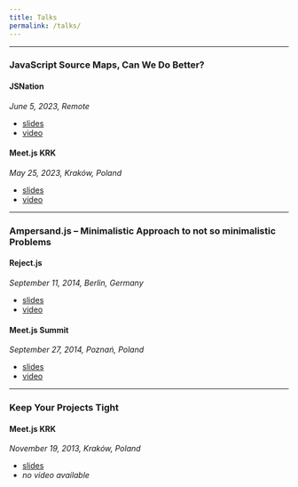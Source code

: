 ```yaml
---
title: Talks
permalink: /talks/
---
```


---

### JavaScript Source Maps, Can We Do Better?

#### JSNation

_June 5, 2023, Remote_

- [slides](https://pitch.com/public/4ec11f67-16c8-46e6-8a0f-3135e04b677a)
- [video](https://portal.gitnation.org/contents/javascript-source-maps-can-we-do-better)

#### Meet.js KRK

_May 25, 2023, Kraków, Poland_

- [slides](https://pitch.com/public/611234bb-b20e-4886-bf0a-a2efe4a20622)
- [video](https://youtu.be/JEy3irYuRjg?t=5056)

---

### Ampersand.js – Minimalistic Approach to not so minimalistic Problems

#### Reject.js

_September 11, 2014, Berlin, Germany_

- [slides](https://speakerdeck.com/kamilogorek/ampersand-dot-js-minimalistic-approach-to-not-so-minimalistic-problems)
- [video](https://youtu.be/2Rzxn-xaFkg)


#### Meet.js Summit

_September 27, 2014, Poznań, Poland_

- [slides](https://speakerdeck.com/kamilogorek/ampersand-dot-js-minimalistic-approach-to-not-so-minimalistic-problems)
- [video](https://youtu.be/watch?v=RaegaTWgHXU)

---

### Keep Your Projects Tight

#### Meet.js KRK

_November 19, 2013, Kraków, Poland_

- [slides](https://speakerdeck.com/kamilogorek/keep-your-projects-tight)
- _no video available_
